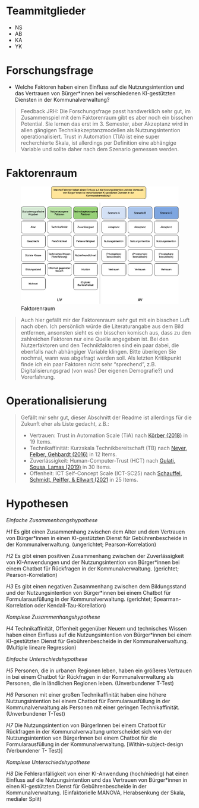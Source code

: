 # Teammitglieder

-   NS
-   AB
-   KA
-   YK

# Forschungsfrage

-   Welche Faktoren haben einen Einfluss auf die Nutzungsintention und
    das Vertrauen von Bürger\*innen bei verschiedenen KI-gestützten
    Diensten in der Kommunalverwaltung?

> Feedback JRH: Die Forschungsfrage passt handwerklich sehr gut, im
> Zusammenspiel mit dem Faktorenraum gibt es aber noch ein bisschen
> Potential. Sie lernen das erst im 3. Semester, aber Akzeptanz wird in
> allen gängigen Technikakzeptanzmodellen als Nutzungsintention
> operationalisiert. Trust in Automation (TIA) ist eine super
> recherchierte Skala, ist allerdings per Definition eine abhängige
> Variable und sollte daher nach dem Szenario gemessen werden.

# Faktorenraum

<figure>
<img src="readme_files/Faktorenraum_Gruppe%201.png"
alt="Faktorenraum" />
<figcaption aria-hidden="true">Faktorenraum</figcaption>
</figure>

> Auch hier gefällt mir der Faktorenraum sehr gut mit ein bisschen Luft
> nach oben. Ich persönlich würde die Literaturangabe aus dem Bild
> entfernen, ansonsten sieht es ein bisschen komisch aus, dass zu den
> zahlreichen Faktoren nur eine Quelle angegeben ist. Bei den
> Nutzerfaktoren und den Technikfaktoren sind ein paar dabei, die
> ebenfalls nach abhängiger Variable klingen. Bitte überlegen Sie
> nochmal, wann was abgefragt werden soll. Als letzten Kritikpunkt finde
> ich ein paar Faktoren nicht sehr “sprechend”, z.B.
> Digitalisierungsgrad (von was? Der eigenen Demografie?) und
> Vorerfahrung.

# Operationalisierung

> Gefällt mir sehr gut, dieser Abschnitt der Readme ist allerdings für
> die Zukunft eher als Liste gedacht, z.B.:
>
> -   Vertrauen: Trust in Automation Scale (TiA) nach [Körber
>     (2018)](https://link.springer.com/chapter/10.1007/978-3-319-96074-6_2 "Körber, M.(2018. Theoretical Considerations and Development of a Questionnaire to Measure Trust in Automation. In: Proceedings of the 20th Congress of the International Ergonomics Association (IEA 2018), Springer, Cham.")
>     in 19 Items.
> -   Technikaffinität: Kurzskala Technikbereitschaft (TB) nach [Neyer,
>     Felber, Gehbardt
>     (2016)](https://doi.org/10.6102/zis244 "Neyer, F. J., Felber, J., & Gebhardt, C.(2016)")
>     in 12 Items.
> -   Zuverlässigkeit: Human-Computer-Trust (HCT) nach [Gulati, Sousa,
>     Lamas
>     (2019)](https://doi.org/10.1080/0144929X.2019.1656779 "Gulati, S., Sousa, S., Lamas, D.(2019)")
>     in 30 Items.
> -   Offenheit: ICT Self-Concept Scale (ICT-SC25) nach [Schauffel,
>     Schmidt, Peiffer, & Ellwart
>     (2021](https://doi.org/10.6102/zis308_exz "Schauffel, N., Schmidt, I., Peiffer, H., & Ellwart, T.(2021)")
>     in 25 Items.

# Hypothesen

*Einfache Zusammenhangshypothese*

*H1* Es gibt einen Zusammenhang zwischen dem Alter und dem Vertrauen von
Bürger\*innen in einen KI-gestützten Dienst für Gebührenbescheide in der
Kommunalverwaltung. (ungerichtet; Pearson-Korrelation)

*H2* Es gibt einen positiven Zusammenhang zwischen der Zuverlässigkeit
von KI-Anwendungen und der Nutzungsintention von Bürger\*innen bei einem
Chatbot für Rückfragen in der Kommunalverwaltung. (gerichtet;
Pearson-Korrelation)

*H3* Es gibt einen negativen Zusammenhang zwischen dem Bildungsstand und
der Nutzungsintention von Bürger\*innen bei einem Chatbot für
Formularausfüllung in der Kommunalverwaltung. (gerichtet;
Spearman-Korrelation oder Kendall-Tau-Korellation)

*Komplexe Zusammenhangshypothese*

*H4* Technikaffinität, Offenheit gegenüber Neuem und technisches Wissen
haben einen Einfluss auf die Nutzungsintention von Bürger\*innen bei
einem KI-gestützten Dienst für Gebührenbescheide in der
Kommunalverwaltung. (Multiple lineare Regression)

*Einfache Unterschiedshypothese*

*H5* Personen, die in urbanen Regionen leben, haben ein größeres
Vertrauen in bei einem Chatbot für Rückfragen in der Kommunalverwaltung
als Personen, die in ländlichen Regionen leben. (Unverbundener T-Test)

*H6* Personen mit einer großen Technikaffinität haben eine höhere
Nutzungsintention bei einem Chatbot für Formularausfüllung in der
Kommunalverwaltung als Personen mit einer geringen Technikaffinität.
(Unverbundener T-Test)

*H7* Die Nutzungsintention von BürgerInnen bei einem Chatbot für
Rückfragen in der Kommunalverwaltung unterscheidet sich von der
Nutzungsintention von BürgerInnen bei einem Chatbot für die
Formularausfüllung in der Kommunalverwaltung. \[Within-subject-design
(Verbundener T- Test)\]

*Komplexe Unterschiedshypothese*

*H8* Die Fehleranfälligkeit von einer KI-Anwendung (hoch/niedrig) hat
einen Einfluss auf die Nutzungsintention und das Vertrauen von
Bürger\*innen in einen KI-gestützten Dienst für Gebührenbescheide in der
Kommunalverwaltung. (Einfaktorielle MANOVA, Herabsenkung der Skala,
medialer Split)
